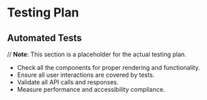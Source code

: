 # Testing Plan

## Automated Tests

// **Note**: This section is a placeholder for the actual testing plan.

- Check all the components for proper rendering and functionality.
- Ensure all user interactions are covered by tests.
- Validate all API calls and responses.
- Measure performance and accessibility compliance.
